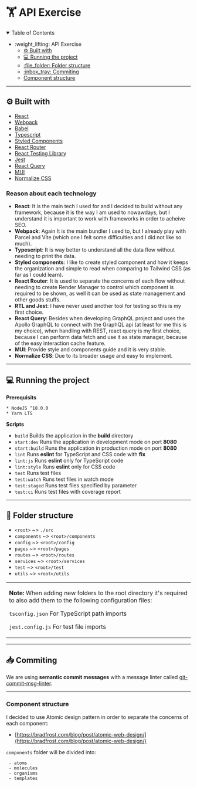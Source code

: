 # :weight_lifting: API Exercise

<details open="open">
<summary>Table of Contents</summary>

- :weight\_lifting: API Exercise
  - [:gear: Built with](#gear-built-with)
  - [:computer: Running the project](#computer-running-the-project)
  - [:file\_folder: Folder structure](#file_folder-folder-structure)
  - [:inbox\_tray: Commiting](#inbox_tray-commiting)
  - [Component structure](#component-structure)

</details>

---

## :gear: Built with

- [React](https://reactjs.org/docs/getting-started.html)
- [Webpack](https://webpack.js.org/concepts/)
- [Babel](https://babeljs.io/docs/en/)
- [Typescript](https://www.typescriptlang.org/docs)
- [Styled Components](https://styled-components.com/docs)
- [React Router](https://reactrouter.com/web/guides/quick-start)
- [React Testing Library](https://testing-library.com/docs/)
- [Jest](https://jestjs.io/docs/en/getting-started)
- [React Query](https://tanstack.com/query/v3/)
- [MUI](https://mui.com/)
- [Normalize CSS](https://necolas.github.io/normalize.css/)

### Reason about each technology

- **React**: It is the main tech I used for and I decided to build without any framework, because it is the way I am used to nowawdays, but I understand it is important to work with frameworks in order to acheive SEO.
- **Webpack**: Again It is the main bundler I used to, but I already play with Parcel and Vite (which one I felt some difficulties and I did not like so much).
- **Typescript**: It is way better to understand all the data flow without needing to print the data.
- **Styled components**: I like to create styled component and how it keeps the organization and simple to read when comparing to Tailwind CSS (as far as I could learn).
- **React Router**: It is used to separate the concerns of each flow without needing to create Render Manager to control which component is required to be shown, as well it can be used as state management and other goods stuffs.
- **RTL and Jest**: I have never used another tool for testing so this is my first choice.
- **React Query**: Besides when developing GraphQL project and uses the Apollo GraphQL to connect with the GraphQL api (at least for me this is my choice), when handling with REST, react query is my first choice, because I can perform data fetch and use it as state manager, because of the easy interaction cache feature.
- **MUI**: Provide style and components guide and it is very stable.
- **Normalize CSS**: Due to its broader usage and easy to implement.

---

## :computer: Running the project

**Prerequisits**

```
* NodeJS ^18.0.0
* Yarn LTS
```

**Scripts**

- `build` Builds the application in the **build** directory
- `start:dev` Runs the application in development mode on port **8080**
- `start:build` Runs the application in production mode on port **8080**
- `lint` Runs **eslint** for TypeScript and CSS code with **fix**
- `lint:js` Runs **eslint** only for TypeScript code
- `lint:style` Runs **eslint** only for CSS code
- `test` Runs test files
- `test:watch` Runs test files in watch mode
- `test:staged` Runs test files specified by parameter
- `test:ci` Runs test files with coverage report

---

## :file_folder: Folder structure

- `<root>` ~> `./src`
- `components` ~> `<root>/components`
- `config` ~> `<root>/config`
- `pages` ~> `<root>/pages`
- `routes` ~> `<root>/routes`
- `services` ~> `<root>/services`
- `test` ~> `<root>/test`
- `utils` ~> `<root>/utils`

<table>
<tr>
<td>

**Note:** When adding new folders to the root directory it's required to also add them to the following configuration files:

`tsconfig.json` For TypeScript path imports

`jest.config.js` For test file imports

</td>
</tr>
</table>

---

## :inbox_tray: Commiting

We are using **semantic commit messages** with a message linter called [git-commit-msg-linter](https://github.com/legend80s/commit-msg-linter#readme).

---

### Component structure

I decided to use Atomic design pattern in order to separate the concerns of each component:

- [https://bradfrost.com/blog/post/atomic-web-design/](https://bradfrost.com/blog/post/atomic-web-design/)

`components` folder will be divided into:

```
 - atoms
 - molecules
 - organisms
 - templates
```


